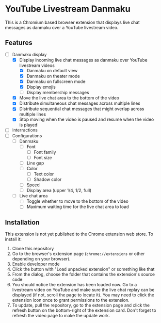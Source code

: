 # YouTube Livestream Danmaku

This is a Chromium based browser extension that displays live chat messages as
danmaku over a YouTube livestream video.

## Features

- [ ] Danmaku display
  - [x] Display incoming live chat messages as danmaku over YouTube livestream
    videos
    - [x] Danmaku on default view
    - [x] Danmaku on theater mode
    - [x] Danmaku on fullscreen mode
    - [x] Display emojis
    - [ ] Display membership messages
  - [x] Move the live chat area to the bottom of the video
  - [x] Distribute simultaneous chat messages across multiple lines
  - [x] Distribute sequential chat messages that might overlap across multiple
    lines
  - [x] Stop moving when the video is paused and resume when the video is played
- [ ] Interractions
- [ ] Configurations
  - [ ] Danmaku
    - [ ] Font
      - [ ] Font family
      - [ ] Font size
    - [ ] Line gap
    - [ ] Color
      - [ ] Text color
      - [ ] Shadow color
    - [ ] Speed
    - [ ] Display area (upper 1/4, 1/2, full)
  - [ ] Live chat area
    - [ ] Toggle whether to move to the bottom of the video
    - [ ] Maximum waiting time for the live chat area to load

## Installation

This extension is not yet published to the Chrome extension web store. To
install it:

1. Clone this repository
2. Go to the browser's extension page (`chrome://extensions` or other depending
   on your browser).
3. Enable developer mode
4. Click the button with "Load unpacked extension" or something like that
5. From the dialog, choose the folder that contains the extension's source code
6. You should notice the extension has been loaded now. Go to a livestream video
   on YouTube and make sure the live chat replay can be displayed (if not,
   scroll the page to locate it). You may need to click the extension icon once
   to grant permissions to the extension.
7. To update, pull the repository, go to the extension page and click the
   refresh button on the bottom-right of the extension card. Don't forget to
   refresh the video page to make the update work.
